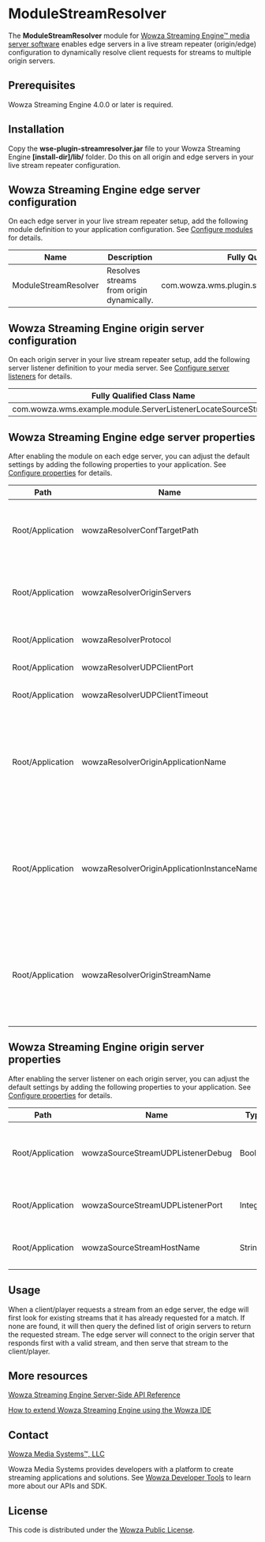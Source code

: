# ModuleStreamResolver
The **ModuleStreamResolver** module for [Wowza Streaming Engine™ media server software](https://www.wowza.com/products/streaming-engine) enables edge servers in a live stream repeater (origin/edge) configuration to dynamically resolve client requests for streams to multiple origin servers.

## Prerequisites
Wowza Streaming Engine 4.0.0 or later is required.

## Installation
Copy the **wse-plugin-streamresolver.jar** file to your Wowza Streaming Engine **[install-dir]/lib/** folder. Do this on all origin and edge servers in your live stream repeater configuration.

## Wowza Streaming Engine edge server configuration
On each edge server in your live stream repeater setup, add the following module definition to your application configuration. See [Configure modules](https://www.wowza.com/forums/content.php?625-How-to-get-started-as-a-Wowza-Streaming-Engine-Manager-administrator#configModules) for details.

**Name** | **Description** | **Fully Qualified Class Name**
-----|-------------|---------------------------
ModuleStreamResolver | Resolves streams from origin dynamically. | com.wowza.wms.plugin.streamresolver.ModuleStreamResolver

## Wowza Streaming Engine origin server configuration
On each origin server in your live stream repeater setup, add the following server listener definition to your media server. See [Configure server listeners](https://www.wowza.com/forums/content.php?625-How-to-get-started-as-a-Wowza-Streaming-Engine-Manager-administrator#configListeners) for details.

| **Fully Qualified Class Name** |
|----------------------------|
| com.wowza.wms.example.module.ServerListenerLocateSourceStream |

## Wowza Streaming Engine edge server properties
After enabling the module on each edge server, you can adjust the default settings by adding the following properties to your application. See [Configure properties](https://www.wowza.com/forums/content.php?625-How-to-get-started-as-a-Wowza-Streaming-Engine-Manager-administrator#configProperties) for details.

**Path** | **Name** | **Type** | **Value** | **Notes**
-----|------|------|-------|------
Root/Application | wowzaResolverConfTargetPath | String | [path-to-origins.txt] | Path to a file where you define a list of origin servers (one per line). If not used, your **Application.xml** file configuration takes precedence. (default: not set)
Root/Application | wowzaResolverOriginServers | String | [server1.com,server2.com] | If the **wowzaResolverConfTargetPath** property isn't set, you can use this property to define a comma-delimited list of origin servers. (default: not set)
Root/Application | wowzaResolverProtocol | String | [protocol] | Protocol to use when connecting to origin servers (rtmp or wowz). (default: **rtmp**)
Root/Application | wowzaResolverUDPClientPort | Integer | [port] | UDP port to use for edge/origin communication. (default: **9777**)
Root/Application | wowzaResolverUDPClientTimeout | Integer | [milliseconds] | Time (in milliseconds) before timing out the connection to an origin server. (default: **2000**)
Root/Application | wowzaResolverOriginApplicationName | String | [originAppName] | (Optional) By default, the edge server application looks for streams on the origin server application with the same name. Use this property to define a different application name on the origin server in which to look for streams. (default: uses requested edge application name)
Root/Application | wowzaResolverOriginApplicationInstanceName | String | \_definst\_ | (Optional) By default, the edge server application looks for streams on the origin server application with the same application instance name. Use this property to define a different application instance name on the origin server in which to look for streams. (default: uses requested edge application instance name)
Root/Application | wowzaResolverOriginStreamName | String | [stream-name] | (Optional) By default, the edge server application looks for streams on the origin server application/application instance with the same stream name. Use this property to define a different stream name on the origin server to look for. (default: uses stream name requested from edge).

## Wowza Streaming Engine origin server properties
After enabling the server listener on each origin server, you can adjust the default settings by adding the following properties to your application. See [Configure properties](https://www.wowza.com/forums/content.php?625-How-to-get-started-as-a-Wowza-Streaming-Engine-Manager-administrator#configProperties) for details.

**Path** | **Name** | **Type** | **Value** | **Notes**
-----|------|------|-------|------
Root/Application | wowzaSourceStreamUDPListenerDebug | Boolean | false | Debug inbound connections to your origin server from edge requests. (default: **false**)
Root/Application | wowzaSourceStreamUDPListenerPort | Integer | [port] | UDP port to use for origin/edge communication. (default: **9777**)
Root/Application | wowzaSourceStreamHostName | String | [public-hostname.com] | The origin server's public hostname. (default: **null**)

## Usage
When a client/player requests a stream from an edge server, the edge will first look for existing streams that it has already requested for a match. If none are found, it will then query the defined list of origin servers to return the requested stream. The edge server will connect to the origin server that responds first with a valid stream, and then serve that stream to the client/player.

## More resources
[Wowza Streaming Engine Server-Side API Reference](https://www.wowza.com/resources/WowzaStreamingEngine_ServerSideAPI.pdf)

[How to extend Wowza Streaming Engine using the Wowza IDE](https://www.wowza.com/forums/content.php?759-How-to-extend-Wowza-Streaming-Engine-using-the-Wowza-IDE)

## Contact
[Wowza Media Systems™, LLC](https://www.wowza.com/contact)

Wowza Media Systems provides developers with a platform to create streaming applications and solutions. See [Wowza Developer Tools](https://www.wowza.com/resources/developers) to learn more about our APIs and SDK.

## License
This code is distributed under the [Wowza Public License](https://github.com/WowzaMediaSystems/wse-plugin-streamresolver/blob/master/LICENSE.txt).
